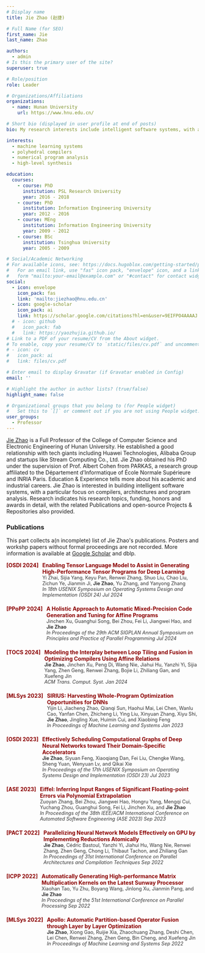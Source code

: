 ```yaml
---
# Display name
title: Jie Zhao (赵捷)

# Full Name (for SEO)
first_name: Jie 
last_name: Zhao

authors:
  - admin
# Is this the primary user of the site?
superuser: true

# Role/position
role: Leader

# Organizations/Affiliations
organizations:
  - name: Hunan University
    url: https://www.hnu.edu.cn/

# Short bio (displayed in user profile at end of posts)
bio: My research interests include intelligent software systems, with an emphasis on machine learning systems, polyhedral compilers, numerical program analysis, and high-level synthesis.

interests:
  - machine learning systems
  - polyhedral compilers
  - numerical program analysis
  - high-level synthesis

education:
  courses:
    - course: PhD
      institution: PSL Research University
      year: 2016 - 2018
    - course: PhD 
      institution: Information Engineering University
      year: 2012 - 2016
    - course: MEng
      institution: Information Engineering University
      year: 2009 - 2012
    - course: BSc
      institution: Tsinghua University
      year: 2005 - 2009

# Social/Academic Networking
# For available icons, see: https://docs.hugoblox.com/getting-started/page-builder/#icons
#   For an email link, use "fas" icon pack, "envelope" icon, and a link in the
#   form "mailto:your-email@example.com" or "#contact" for contact widget.
social:
  - icon: envelope
    icon_pack: fas
    link: 'mailto:jiezhao@hnu.edu.cn'
  - icon: google-scholar
    icon_pack: ai
    link: https://scholar.google.com/citations?hl=en&user=9EIFPO4AAAAJ
  # - icon: github
  #   icon_pack: fab
  #   link: https://yaozhujia.github.io/
# Link to a PDF of your resume/CV from the About widget.
# To enable, copy your resume/CV to `static/files/cv.pdf` and uncomment the lines below.
# - icon: cv
#   icon_pack: ai
#   link: files/cv.pdf

# Enter email to display Gravatar (if Gravatar enabled in Config)
email: ''

# Highlight the author in author lists? (true/false)
highlight_name: false

# Organizational groups that you belong to (for People widget)
#   Set this to `[]` or comment out if you are not using People widget.
user_groups:
  - Professor
---
```


[Jie Zhao](https://yaozhujia.github.io/) is a Full Professor of the College of Computer Science and Electronic Engineering of Hunan University. He established a good relationship with tech giants including Huawei Technologies, Alibaba Group and startups like Stream Computing Co., Ltd. Jie Zhao obtained his PhD under the supervision of Prof. Albert Cohen from PARKAS, a research group affiliated to the Département d’Informatique of École Normale Supérieure and INRIA Paris. Education & Experience tells more about his academic and industrial careers. Jie Zhao is interested in building intelligent software systems, with a particular focus on compilers, architectures and program analysis. Research indicates his research topics, funding, honors and awards in detail, with the related Publications and open-source Projects & Repositories also provided.

### Publications
This part collects a(n incomplete) list of Jie Zhao's publications. Posters and workshp papers without formal proceedings are not recorded. More information is available at [Google Scholar](https://scholar.google.com/citations?hl=en&user=9EIFPO4AAAAJ) and dblp.

<div style="margin-bottom: 20px;">
    <div style="color: #8B0000; font-weight: bold; margin-bottom: 5px; display: flex;">
        <div style="min-width: 40px; text-align: right; margin-right: 10px;">[OSDI 2024]</div>
        <div style="flex: 1;">
            Enabling Tensor Language Model to Assist in Generating High-Performance Tensor Programs for Deep Learning<br>
            <span style="color: #333; font-size: 0.9em; font-weight: lighter;">
                Yi Zhai, Sijia Yang, Keyu Pan, Renwei Zhang, Shuo Liu, Chao Liu, Zichun Ye, Jianmin Ji, <strong>Jie Zhao</strong>, Yu Zhang, and Yanyong Zhang <br>
                <em>In 18th USENIX Symposium on Operating Systems Design and Implementation (OSDI 24) Jul 2024</em>
            </span>
        </div>
    </div>
</div>

<div style="margin-bottom: 20px;">
    <div style="color: #8B0000; font-weight: bold; margin-bottom: 5px; display: flex;">
        <div style="min-width: 40px; text-align: right; margin-right: 10px;">[PPoPP 2024]</div>
        <div style="flex: 1;">
            A Holistic Approach to Automatic Mixed-Precision Code Generation and Tuning for Affine Programs<br>
            <span style="color: #333; font-size: 0.9em; font-weight: lighter;">
                Jinchen Xu, Guanghui Song, Bei Zhou, Fei Li, Jiangwei Hao, and <strong>Jie Zhao</strong> <br>
                <em>In Proceedings of the 29th ACM SIGPLAN Annual Symposium on Principles and Practice of Parallel Programming Jul 2024 </em>
            </span>
        </div>
    </div>
</div>

<div style="margin-bottom: 20px;">
    <div style="color: #8B0000; font-weight: bold; margin-bottom: 5px; display: flex;">
        <div style="min-width: 40px; text-align: right; margin-right: 10px;">[TOCS 2024]</div>
        <div style="flex: 1;">
            Modeling the Interplay between Loop Tiling and Fusion in Optimizing Compilers Using Affine Relations<br>
            <span style="color: #333; font-size: 0.9em; font-weight: lighter;">
                <strong>Jie Zhao</strong>, Jinchen Xu, Peng Di, Wang Nie, Jiahui Hu, Yanzhi Yi, Sijia Yang, Zhen Geng, Renwei Zhang, Bojie Li, Zhiliang Gan, and Xuefeng Jin<br>
                <em>ACM Trans. Comput. Syst. Jan 2024</em>
            </span>
        </div>
    </div>
</div>

<div style="margin-bottom: 20px;">
    <div style="color: #8B0000; font-weight: bold; margin-bottom: 5px; display: flex;">
        <div style="min-width: 40px; text-align: right; margin-right: 10px;">[MLSys 2023]</div>
        <div style="flex: 1;">
            SIRIUS: Harvesting Whole-Program Optimization Opportunities for DNNs<br>
            <span style="color: #333; font-size: 0.9em; font-weight: lighter;">
                Yijin Li, Jiacheng Zhao, Qianqi Sun, Haohui Mai, Lei Chen, Wanlu Cao, Yanfan Chen, Zhicheng Li, Ying Liu, Xinyuan Zhang, Xiyu Shi, <strong>Jie Zhao</strong>, Jingling Xue, Huimin Cui, and Xiaobing Feng<br>
                <em>In Proceedings of Machine Learning and Systems Jan 2023</em>
            </span>
        </div>
    </div>
</div>

<div style="margin-bottom: 20px;">
    <div style="color: #8B0000; font-weight: bold; margin-bottom: 5px; display: flex;">
        <div style="min-width: 40px; text-align: right; margin-right: 10px;">[OSDI 2023]</div>
        <div style="flex: 1;">
            Effectively Scheduling Computational Graphs of Deep Neural Networks toward Their Domain-Specific Accelerators<br>
            <span style="color: #333; font-size: 0.9em; font-weight: lighter;">
                <strong>Jie Zhao</strong>, Siyuan Feng, Xiaoqiang Dan, Fei Liu, Chengke Wang, Sheng Yuan, Wenyuan Lv, and Qikai Xie<br>
                <em>In Proceedings of the 17th USENIX Symposium on Operating Systems Design and Implementation (OSDI 23) Jul 2023</em>
            </span>
        </div>
    </div>
</div>

<div style="margin-bottom: 20px;">
    <div style="color: #8B0000; font-weight: bold; margin-bottom: 5px; display: flex;">
        <div style="min-width: 40px; text-align: right; margin-right: 10px;">[ASE 2023]</div>
        <div style="flex: 1;">
            Eiffel: Inferring Input Ranges of Significant Floating-point Errors via Polynomial Extrapolation<br>
            <span style="color: #333; font-size: 0.9em; font-weight: lighter;">
                Zuoyan Zhang, Bei Zhou, Jiangwei Hao, Hongru Yang, Mengqi Cui, Yuchang Zhou, Guanghui Song, Fei Li, Jinchen Xu, and <strong>Jie Zhao</strong><br>
                <em>In Proceedings of the 38th IEEE/ACM International Conference on Automated Software Engineering (ASE 2023) Sep 2023</em>
            </span>
        </div>
    </div>
</div>

<div style="margin-bottom: 20px;">
    <div style="color: #8B0000; font-weight: bold; margin-bottom: 5px; display: flex;">
        <div style="min-width: 40px; text-align: right; margin-right: 10px;">[PACT 2022]</div>
        <div style="flex: 1;">
            Parallelizing Neural Network Models Effectively on GPU by Implementing Reductions Atomically<br>
            <span style="color: #333; font-size: 0.9em; font-weight: lighter;">
                <strong>Jie Zhao</strong>, Cédric Bastoul, Yanzhi Yi, Jiahui Hu, Wang Nie, Renwei Zhang, Zhen Geng, Chong Li, Thibaut Tachon, and Zhiliang Gan<br>
                <em>In Proceedings of 31st International Conference on Parallel Architectures and Compilation Techniques Sep 2022</em>
            </span>
        </div>
    </div>
</div>

<div style="margin-bottom: 20px;">
    <div style="color: #8B0000; font-weight: bold; margin-bottom: 5px; display: flex;">
        <div style="min-width: 40px; text-align: right; margin-right: 10px;">[ICPP 2022]</div>
        <div style="flex: 1;">
            Automatically Generating High-performance Matrix Multiplication Kernels on the Latest Sunway Processor<br>
            <span style="color: #333; font-size: 0.9em; font-weight: lighter;">
                Xiaohan Tao, Yu Zhu, Boyang Wang, Jinlong Xu, Jianmin Pang, and <strong>Jie Zhao</strong><br>
                <em>In Proceedings of the 51st International Conference on Parallel Processing Sep 2022</em>
            </span>
        </div>
    </div>
</div>

<div style="margin-bottom: 20px;">
    <div style="color: #8B0000; font-weight: bold; margin-bottom: 5px; display: flex;">
        <div style="min-width: 40px; text-align: right; margin-right: 10px;">[MLSys 2022]</div>
        <div style="flex: 1;">
            Apollo: Automatic Partition-based Operator Fusion through Layer by Layer Optimization<br>
            <span style="color: #333; font-size: 0.9em; font-weight: lighter;">
                <strong>Jie Zhao</strong>, Xiong Gao, Ruijie Xia, Zhaochuang Zhang, Deshi Chen, Lei Chen, Renwei Zhang, Zhen Geng, Bin Cheng, and Xuefeng Jin<br>
                <em>In Proceedings of Machine Learning and Systems Sep 2022</em>
            </span>
        </div>
    </div>
</div>